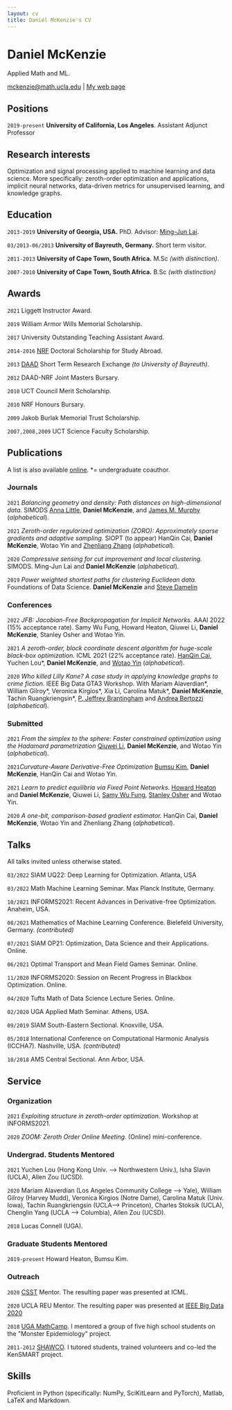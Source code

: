 ```yaml
---
layout: cv
title: Daniel McKenzie's CV
---
```

# Daniel McKenzie
Applied Math and ML.

<div id="webaddress">
<a href="mckenzie@math.ucla.edu">mckenzie@math.ucla.edu</a>
| <a href="https://danielmckenzie.github.io">My web page</a>
</div>


## Positions

`2019-present`  __University of California, Los Angeles__. Assistant Adjunct Professor <!--(i.e. postdoc).-->


## Research interests

Optimization and signal processing applied to machine learning and data science. More specifically: zeroth-order optimization and applications, implicit neural networks, data-driven metrics for unsupervised learning, and knowledge graphs.


## Education

`2013-2019` __University of Georgia, USA.__ PhD. Advisor: <a href = "https://en.wikipedia.org/wiki/Ming-Jun_Lai">Ming-Jun Lai</a>. <!--Dissertation title: *Efficient graph clustering algorithms using compressive sensing*-->

`03/2013-06/2013` __University of Bayreuth, Germany.__ Short term visitor. <!---Host: [Fabrizio Catanese](https://scholar.google.com/citations?hl=en&user=pHmYiMUAAAAJ&view_op=list_works&sortby=pubdate)--->

`2011-2013`
__University of Cape Town, South Africa.__ M.Sc *(with distinction)*.
<!--Advisors: Ken Hughes, Rob Martin.
Thesis title: On uniformization of compact Kahler manifolds with negative first Chern class by bounded symmetric domains.-->

`2007-2010`
__University of Cape Town, South Africa.__ B.Sc *(with distinction)*



## Awards

`2021` Liggett Instructor Award.

`2019` William Armor Wills Memorial Scholarship.

`2017` University Outstanding Teaching Assistant Award.

`2014-2016` [NRF](https://en.wikipedia.org/wiki/National_Research_Foundation_(South_Africa)) Doctoral Scholarship for Study Abroad.

`2013` [DAAD](https://en.wikipedia.org/wiki/German_Academic_Exchange_Service) Short Term Research Exchange *(to University of Bayreuth)*.

`2012` DAAD-NRF Joint Masters Bursary.

`2010` UCT Council Merit Scholarship.

`2010` NRF Honours Bursary.

`2009` Jakob Burlak Memorial Trust Scholarship.

`2007,2008,2009` UCT Science Faculty Scholarship.



## Publications

 A list is also available [online](https://scholar.google.ca/citations?user=kP12IskAAAAJ&hl=en). *= undergraduate coauthor.

### Journals

`2021` *Balancing geometry and density: Path distances on high-dimensional data.* SIMODS [Anna Little](https://www.anna-little.com/), **Daniel McKenzie**, and [James M. Murphy](https://jmurphy.math.tufts.edu/) (*alphabetical*).

`2021` *Zeroth-order regularized optimization (ZORO): Approximately sparse gradients and adaptive sampling.* SIOPT (to appear) HanQin Cai, **Daniel McKenzie**, Wotao Yin and [Zhenliang Zhang](https://scholar.google.com/citations?user=4uHZTJoAAAAJ&hl=en) (*alphabetical*).

`2020` *Compressive sensing for cut improvement and local clustering.* SIMODS. Ming-Jun Lai and **Daniel McKenzie** (*alphabetical*).

`2019` *Power weighted shortest paths for clustering Euclidean data.* Foundations of Data Science. **Daniel McKenzie** and [Steve Damelin](http://www-personal.umich.edu/~damelin/)

### Conferences

`2022` *JFB: Jacobian-Free Backpropagation for Implicit Networks.* AAAI 2022 (15% acceptance rate). Samy Wu Fung, Howard Heaton, Qiuwei Li, **Daniel McKenzie**, Stanley Osher and Wotao Yin.

`2021` *A zeroth-order, block coordinate descent algorithm for huge-scale black-box optimization.* ICML 2021 (22% acceptance rate). [HanQin Cai](https://www.math.ucla.edu/~hqcai/), Yuchen Lou\*, **Daniel McKenzie**, and [Wotao Yin](https://en.wikipedia.org/wiki/Wotao_Yin) (*alphabetical*).

`2020` *Who killed Lilly Kane? A case study in applying knowledge graphs to crime fiction.* IEEE Big Data GTA3 Workshop. With Mariam Alaverdian\*, William Gilroy\*, Veronica Kirgios\*, Xia Li, Carolina Matuk\*, **Daniel McKenzie**, Tachin Ruangkriengsin\*, [P. Jeffrey Brantingham](http://paleo.sscnet.ucla.edu/) and [Andrea Bertozzi](https://en.wikipedia.org/wiki/Andrea_Bertozzi) (*alphabetical*).

### Submitted

`2021` *From the simplex to the sphere: Faster constrained optimization using the Hadamard parametrization* [Qiuwei Li](https://www.math.ucla.edu/~qiuweili/), **Daniel McKenzie**, and Wotao Yin (*alphabetical*).

`2021`*Curvature-Aware Derivative-Free Optimization* [Bumsu Kim](https://www.bumsu.kim/), **Daniel McKenzie**, HanQin Cai and Wotao Yin.

`2021` *Learn to predict equilibria via Fixed Point Networks*. [Howard Heaton](https://howardheaton.tech/) and **Daniel McKenzie**, Qiuwei Li, [Samy Wu Fung](https://sites.google.com/site/samywufung/), [Stanley Osher](https://en.wikipedia.org/wiki/Stanley_Osher) and Wotao Yin.

`2020` *A one-bit, comparison-based gradient estimator.* HanQin Cai, **Daniel McKenzie**, Wotao Yin and Zhenliang Zhang (*alphabetical*).


## Talks

All talks invited unless otherwise stated.

`03/2022` SIAM UQ22: Deep Learning for Optimization. Atlanta, USA

`03/2022` Math Machine Learning Seminar. Max Planck Institute, Germany.  

`10/2021` INFORMS2021: Recent Advances in Derivative-free Optimization. Anaheim, USA.

`08/2021` Mathematics of Machine Learning Conference. Bielefeld University, Germany. *(contributed)*

`07/2021` SIAM OP21: Optimization, Data Science and their Applications. Online.

`06/2021` Optimal Transport and Mean Field Games Seminar. Online.

`11/2020` INFORMS2020: Session on Recent Progress in Blackbox Optimization. Online.  

`04/2020` Tufts Math of Data Science Lecture Series. Online.

`02/2020` UGA Applied Math Seminar. Athens, USA.

`09/2019` SIAM South-Eastern Sectional. Knoxville, USA.

`05/2018` International Conference on Computational Harmonic Analysis (ICCHA7). Nashville, USA. *(contributed)*

`10/2018` AMS Central Sectional. Ann Arbor, USA.

<!--
## Teaching

`2021-present` Math 151BH: Honors Applied Numerical Methods II, UCLA. *(Taught twice. I also co-developed this course).*

`2021-present` Math 151AH: Honors Applied Numerical Methods I, UCLA. *(Taught twice. I also co-developed this course).*

`2020-present` Math 118: Mathematical Methods of Data Theory, UCLA. *(Taught four times. I also co-developed this course).*

`2020` Math 170S: Statistics, UCLA.

`2019` Math 151A: Applied Numerical Methods I, UCLA.

`2019` Math 32A: Calculus III, UCLA.

`2015-2019` Math2250: Calculus I, UGA. *(taught three times).*

`2014-2018` Math1113: Precalculus, UGA. *(taught six times).*
-->

## Service

### Organization

`2021` *Exploiting structure in zeroth-order optimization.* Workshop at INFORMS2021.

`2020` *ZOOM: Zeroth Order Online Meeting.* (Online) mini-conference.

### Undergrad. Students Mentored

`2021` Yuchen Lou (Hong Kong Univ. --> Northwestern Univ.), Isha Slavin (UCLA), Allen Zou (UCSD).

`2020` Mariam Alaverdian (Los Angeles Community College --> Yale), William Gilroy (Harvey Mudd), Veronica Kirgios (Notre Dame), Carolina Matuk (Univ. Iowa), Tachin Ruangkriengsin (UCLA--> Princeton), Charles Stoksik (UCLA), Chenglin Yang (UCLA --> Columbia), Allen Zou (UCSD).

`2018` Lucas Connell (UGA).

### Graduate Students Mentored

`2019-present` Howard Heaton, Bumsu Kim.

### Outreach

`2020` [CSST](https://www.csst.ucla.edu/summer-program-csst) Mentor. The resulting paper was presented at ICML.

`2020` UCLA REU Mentor. The resulting paper was presented at [IEEE Big Data 2020](https://ieeexplore.ieee.org/abstract/document/9378079/authors#authors)

`2018` [UGA MathCamp](https://torsor.github.io/mathcamp/). I mentored a group of five high school students on the "Monster Epidemiology" project.

`2011-2012` [SHAWCO](https://en.wikipedia.org/wiki/SHAWCO). I tutored students, trained volunteers and co-led the KenSMART project.

## Skills

Proficient in Python (specifically: NumPy, SciKitLearn and PyTorch), Matlab, LaTeX and Markdown.

<!--### Footer

Last updated: July 2021 -->
